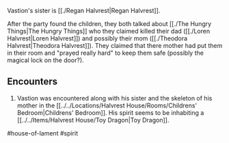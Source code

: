 Vastion's sister is [[./Regan Halvrest|Regan Halvrest]].

After the party found the children, they both talked about [[./The Hungry Things|The Hungry Things]] who they claimed killed their dad ([[./Loren Halvrest|Loren Halvrest]]) and possibly their mom ([[./Theodora Halvrest|Theodora Halvrest]]). They claimed that there mother had put them in their room and "prayed really hard" to keep them safe (possibly the magical lock on the door?).

## Encounters
1. Vastion was encountered along with his sister and the skeleton of his mother in the [[../../Locations/Halvrest House/Rooms/Childrens' Bedroom|Childrens' Bedroom]]. His spirit seems to be inhabiting a [[../../Items/Halvrest House/Toy Dragon|Toy Dragon]].

#house-of-lament #spirit